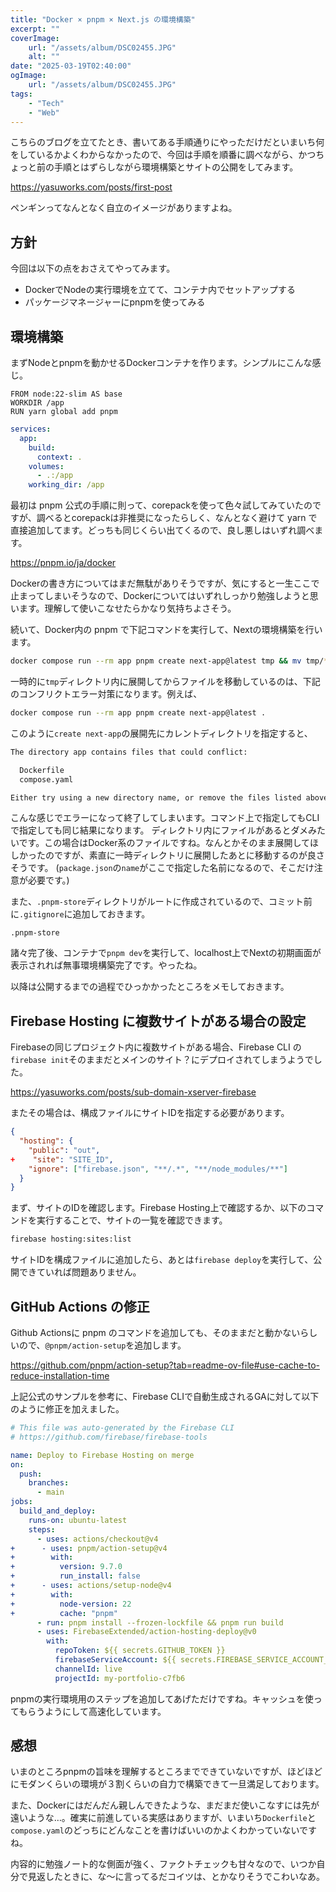 ```yaml
---
title: "Docker × pnpm × Next.js の環境構築"
excerpt: ""
coverImage:
    url: "/assets/album/DSC02455.JPG"
    alt: ""
date: "2025-03-19T02:40:00"
ogImage:
    url: "/assets/album/DSC02455.JPG"
tags:
    - "Tech"
    - "Web"
---
```


こちらのブログを立てたとき、書いてある手順通りにやっただけだといまいち何をしているかよくわからなかったので、今回は手順を順番に調べながら、かつちょっと前の手順とはずらしながら環境構築とサイトの公開をしてみます。

https://yasuworks.com/posts/first-post

ペンギンってなんとなく自立のイメージがありますよね。

## 方針

今回は以下の点をおさえてやってみます。

- DockerでNodeの実行環境を立てて、コンテナ内でセットアップする
- パッケージマネージャーにpnpmを使ってみる

## 環境構築

まずNodeとpnpmを動かせるDockerコンテナを作ります。シンプルにこんな感じ。

```Dockerfile:Dockerfile
FROM node:22-slim AS base
WORKDIR /app
RUN yarn global add pnpm
```

```yaml:compose.yaml
services:
  app:
    build:
      context: .
    volumes:
      - .:/app
    working_dir: /app
```

最初は pnpm 公式の手順に則って、corepackを使って色々試してみていたのですが、調べるとcorepackは非推奨になったらしく、なんとなく避けて yarn で直接追加してます。どっちも同じくらい出てくるので、良し悪しはいずれ調べます。

https://pnpm.io/ja/docker

Dockerの書き方についてはまだ無駄がありそうですが、気にすると一生ここで止まってしまいそうなので、Dockerについてはいずれしっかり勉強しようと思います。理解して使いこなせたらかなり気持ちよさそう。

続いて、Docker内の pnpm で下記コマンドを実行して、Nextの環境構築を行います。

```bash
docker compose run --rm app pnpm create next-app@latest tmp && mv tmp/* . && mv tmp/.* . && rm -r tmp
```

一時的に`tmp`ディレクトリ内に展開してからファイルを移動しているのは、下記のコンフリクトエラー対策になります。例えば、


```bash
docker compose run --rm app pnpm create next-app@latest .
```

このように`create next-app`の展開先にカレントディレクトリを指定すると、


```bash
The directory app contains files that could conflict:

  Dockerfile
  compose.yaml

Either try using a new directory name, or remove the files listed above.
```

こんな感じでエラーになって終了してしまいます。コマンド上で指定してもCLIで指定しても同じ結果になります。
ディレクトリ内にファイルがあるとダメみたいです。この場合はDocker系のファイルですね。なんとかそのまま展開してほしかったのですが、素直に一時ディレクトリに展開したあとに移動するのが良さそうです。
(`package.json`の`name`がここで指定した名前になるので、そこだけ注意が必要です。)

また、`.pnpm-store`ディレクトリがルートに作成されているので、コミット前に`.gitignore`に追加しておきます。

```:.gitignore
.pnpm-store
```

諸々完了後、コンテナで`pnpm dev`を実行して、localhost上でNextの初期画面が表示されれば無事環境構築完了です。やったね。

以降は公開するまでの過程でひっかかったところをメモしておきます。

## Firebase Hosting に複数サイトがある場合の設定

Firebaseの同じプロジェクト内に複数サイトがある場合、Firebase CLI の `firebase init`そのままだとメインのサイト？にデプロイされてしまうようでした。

https://yasuworks.com/posts/sub-domain-xserver-firebase

またその場合は、構成ファイルにサイトIDを指定する必要があります。

```diff:firebase.json
{
  "hosting": {
    "public": "out",
+    "site": "SITE_ID",
    "ignore": ["firebase.json", "**/.*", "**/node_modules/**"]
  }
}
```

まず、サイトのIDを確認します。Firebase Hosting上で確認するか、以下のコマンドを実行することで、サイトの一覧を確認できます。

```bash
firebase hosting:sites:list
```

サイトIDを構成ファイルに追加したら、あとは`firebase deploy`を実行して、公開できていれば問題ありません。

## GitHub Actions の修正

Github Actionsに pnpm のコマンドを追加しても、そのままだと動かないらしいので、`@pnpm/action-setup`を追加します。

https://github.com/pnpm/action-setup?tab=readme-ov-file#use-cache-to-reduce-installation-time

上記公式のサンプルを参考に、Firebase CLIで自動生成されるGAに対して以下のように修正を加えました。

```diff:firebase-hosting-merge.yml
# This file was auto-generated by the Firebase CLI
# https://github.com/firebase/firebase-tools

name: Deploy to Firebase Hosting on merge
on:
  push:
    branches:
      - main
jobs:
  build_and_deploy:
    runs-on: ubuntu-latest
    steps:
      - uses: actions/checkout@v4
+      - uses: pnpm/action-setup@v4
+        with:
+          version: 9.7.0
+          run_install: false
+      - uses: actions/setup-node@v4
+        with:
+          node-version: 22
+          cache: "pnpm"
      - run: pnpm install --frozen-lockfile && pnpm run build
      - uses: FirebaseExtended/action-hosting-deploy@v0
        with:
          repoToken: ${{ secrets.GITHUB_TOKEN }}
          firebaseServiceAccount: ${{ secrets.FIREBASE_SERVICE_ACCOUNT_MY_PORTFOLIO_C7FB6 }}
          channelId: live
          projectId: my-portfolio-c7fb6
```

pnpmの実行環境用のステップを追加してあげただけですね。キャッシュを使ってもらうようにして高速化しています。

## 感想

いまのところpnpmの旨味を理解するところまでできていないですが、ほどほどにモダンくらいの環境が３割くらいの自力で構築できて一旦満足しております。

また、Dockerにはだんだん親しんできたような、まだまだ使いこなすには先が遠いような…。確実に前進している実感はありますが、いまいち`Dockerfile`と`compose.yaml`のどっちにどんなことを書けばいいのかよくわかっていないですね。

内容的に勉強ノート的な側面が強く、ファクトチェックも甘々なので、いつか自分で見返したときに、な〜に言ってるだコイツは、とかなりそうでこわいなあ。
